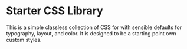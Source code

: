 # Starter CSS Library

This is a simple classless collection of CSS for with sensible defaults for typography, layout, and color. It is designed to be a starting point own custom styles.

